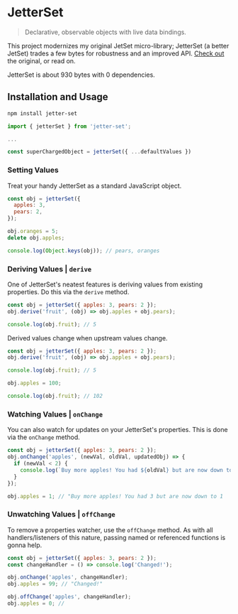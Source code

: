# JetterSet

> Declarative, observable objects with live data bindings.

This project modernizes my original JetSet micro-library; JetterSet (a better JetSet) trades a few bytes for robustness and an improved API. [Check out](https://www.npmjs.com/package/jet-set) the original, or read on.

JetterSet is about 930 bytes with 0 dependencies.

## Installation and Usage

```bash
npm install jetter-set
```

```js
import { jetterSet } from 'jetter-set';

...

const superChargedObject = jetterSet({ ...defaultValues })
```

### Setting Values

Treat your handy JetterSet as a standard JavaScript object.

```js
const obj = jetterSet({
  apples: 3,
  pears: 2,
});

obj.oranges = 5;
delete obj.apples;

console.log(Object.keys(obj)); // pears, oranges
```

### Deriving Values | `derive`

One of JetterSet's neatest features is deriving values from existing properties. Do this via the `derive` method.

```js
const obj = jetterSet({ apples: 3, pears: 2 });
obj.derive('fruit', (obj) => obj.apples + obj.pears);

console.log(obj.fruit); // 5
```

Derived values change when upstream values change.

```js
const obj = jetterSet({ apples: 3, pears: 2 });
obj.derive('fruit', (obj) => obj.apples + obj.pears);

console.log(obj.fruit); // 5

obj.apples = 100;

console.log(obj.fruit); // 102
```

### Watching Values | `onChange`

You can also watch for updates on your JetterSet's properties. This is done via the `onChange` method.

```js
const obj = jetterSet({ apples: 3, pears: 2 });
obj.onChange('apples', (newVal, oldVal, updatedObj) => {
  if (newVal < 2) {
    console.log(`Buy more apples! You had ${oldVal} but are now down to ${newVal}`);
  }
});

obj.apples = 1; // "Buy more apples! You had 3 but are now down to 1
```

### Unwatching Values | `offChange`

To remove a properties watcher, use the `offChange` method. As with all handlers/listeners of this nature, passing named or referenced functions is gonna help.

```js
const obj = jetterSet({ apples: 3, pears: 2 });
const changeHandler = () => console.log('Changed!');

obj.onChange('apples', changeHandler);
obj.apples = 99; // "Changed!"

obj.offChange('apples', changeHandler);
obj.apples = 0; //
```
